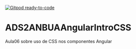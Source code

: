 [![Gitpod ready-to-code](https://img.shields.io/badge/Gitpod-ready--to--code-blue?logo=gitpod)](https://gitpod.io/#https://github.com/ads-usjt/angular-init)

# ADS2ANBUAAngularIntroCSS

Aula06 sobre uso de CSS nos componentes Angular